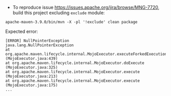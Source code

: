 
* To reproduce issue https://issues.apache.org/jira/browse/MNG-7720, build this project excluding `exclude` module:

`apache-maven-3.9.0/bin/mvn -X -pl '!exclude' clean package`

Expected error: 

```
[ERROR] NullPointerException
java.lang.NullPointerException
at org.apache.maven.lifecycle.internal.MojoExecutor.executeForkedExecutions (MojoExecutor.java:439)
at org.apache.maven.lifecycle.internal.MojoExecutor.doExecute (MojoExecutor.java:325)
at org.apache.maven.lifecycle.internal.MojoExecutor.execute (MojoExecutor.java:213)
at org.apache.maven.lifecycle.internal.MojoExecutor.execute (MojoExecutor.java:175)
...
```